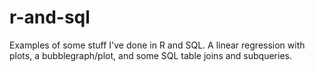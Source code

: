 # r-and-sql
Examples of some stuff I've done in R and SQL. A linear regression with plots, a bubblegraph/plot, and some SQL
table joins and subqueries.
